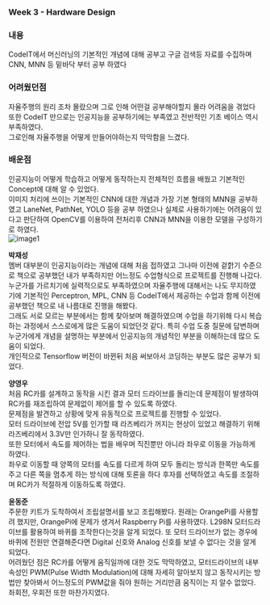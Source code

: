  ### Week 3 - Hardware Design
 ### **내용** 
 CodeIT에서 머신러닝의 기본적인 개념에 대해 공부고 구글 검색등 자료를 수집하며 CNN, MNN 등 밑바닥 부터 공부 하였다  
   
 ### **어려웠던점**
  자율주행의 원리 조차 몰랐으며 그로 인해 어떤걸 공부해야할지 몰라 어려움을 겪었다   
 또한 CodeIT 만으로는 인공지능을 공부하기에는 부족였고 전반적인 기초 베이스 역시 부족하였다.    
 그로인해 자율주행을 어떻게 만들어야하는지 막막함을 느겼다.
 
 ### **배운점**  
 인공지능이 어떻게 학습하고 어떻게 동작하는지 전체적인 흐름을 배웠고 기본적인 Concept에 대해 알 수 있었다.   
 이미지 처리에 쓰이는 기본적인 CNN에 대한 개념과 가장 기본 형태의 MNN을 공부하였고 LaneNet, PathNet, YOLO 등을 공부 하였으나 
 실제로 사용하기에는 어려움이 있다고 판단하여 OpenCV를 이용하여 전처리후 CNN과 MNN을 이용한 모델을 구성하기로 하였다.   
 ![image1](/HAI_images/image1.jpg)
 
 **박재성**   
 멤버 대부분이 인공지능이라는 개념에 대해 처음 접하였고 그나마 이전에 겉핡기 수준으로 책으로 공부했던 내가 부족하지만 
 어느정도 수업형식으로 프로젝트를 진행해 나갔다.   
 누군가를 가르치기에 실력적으로도 부족하였으며 자율주행에 대해서는 나도 무지하였기에 기본적인
 Perceptron, MPL, CNN 등 CodeIT에서 제공하는 수업과 함께 이전에 공부했던 책으로 내 나름대로 진행을 해봤다.   
 그래도 서로 모르는 부분에서는 함께 찾아보며 해결하였으며 수업을 하기위해 다시 복습하는 과정에서 스스로에게 많은 도움이 되었던것 같다.
 특히 수업 도중 질문에 답변하며 누군가에게 개념을 설명하는 부분에서 인공지능의 개념적인 부분을 이해하는데 많으 도움이 되었다.   
 개인적으로 Tensorflow 버전이 바뀐뒤 처음 써보아서 코딩하는 부분도 많은 공부가 되었다.
 
 **양영우**   
 처음 RC카를 설계하고 동작을 시킨 결과 모터 드라이브를 돌리는데 문제점이 발생하여 RC카를 재조립하여 문제없이 제어를 할 수 있도록 하였다.   
 문제점을 발견하고 상황에 맞게 유동적으로 프로젝트를 진행할 수 있었다.   
 모터 드라이브에 전압 5V를 인가할 때 라즈베리가 꺼지는 현상이 있었고 해결하기 위해 라즈베리에서 3.3V만 인가하니 잘 동작하였다.   
 또한 모터에서 속도를 제어하는 법을 배우며 직진뿐만 아니라 좌우로 이동을 가능하게 하였다.   
 좌우로 이동할 때 양쪽의 모터를 속도를 다르게 하여 모두 돌리는 방식과 한쪽만 속도를 주고 다른 쪽을 멈추게 하는 방식에 대해 토론을 하다 후자를 선택하였고
 속도를 조절하며 RC카가 적절하게 이동하도록 하였다.
 
 **윤동준**   
 주문한 키트가 도착하여서 조립설명서를 보고 조립해봤다. 원래는 OrangePi를 사용할려 했지만, OrangePi에 문제가 생겨서 Raspberry Pi를 사용하였다. 
 L298N 모터드라이브를 활용하여 바퀴를 조작한다는것을 알게 되었다. 
 또 모터 드라이브가 없는 경우에 바퀴에 전원만 연결해준다면 Digital 신호와 Analog 신호를 보낼 수 없다는 것을 알게 되었다.
 <br/>어려웠던 점은 RC카를 어떻게 움직일까에 대한 것도 막막하였고, 모터드라이브의 내부 속성인 PWM(Pulse Width Modulation)에 대해 
 자세히 알아보지 않고 동작시키는 방법만 찾아봐서 어느정도의 PWM값을 줘야 원하는 거리만큼 움직이는 지 알수 없었다. 좌회전, 우회전 또한 마찬가지였다. 
